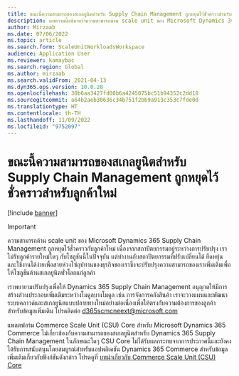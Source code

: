 ```yaml
---
title: ขณะนี้ความสามารถของสเกลยูนิตสำหรับ Supply Chain Management ถูกหยุดไว้ชั่วคราวสำหรับลูกค้าใหม่
description: บทความนี้อธิบายว่าความสามารถด้าน scale unit ของ Microsoft Dynamics 365 Supply Chain Management ถูกหยุดไว้ชั่วคราวกับลูกค้าใหม่ เนื่องจากสถาปัตยกรรมอยู่ระหว่างการปรับปรุง
author: Mirzaab
ms.date: 07/06/2022
ms.topic: article
ms.search.form: ScaleUnitWorkloadsWorkspace
audience: Application User
ms.reviewer: kamaybac
ms.search.region: Global
ms.author: mirzaab
ms.search.validFrom: 2021-04-13
ms.dyn365.ops.version: 10.0.28
ms.openlocfilehash: 30b6aa3427fd00b6a4245075bc51b94352c2dd18
ms.sourcegitcommit: a64b2aeb30636c34b751f2bb9a913c353c7fde0d
ms.translationtype: HT
ms.contentlocale: th-TH
ms.lasthandoff: 11/09/2022
ms.locfileid: "9752097"
---
```

# <a name="scale-unit-capability-for-supply-chain-management-is-currently-paused-for-new-customers"></a>ขณะนี้ความสามารถของสเกลยูนิตสำหรับ Supply Chain Management ถูกหยุดไว้ชั่วคราวสำหรับลูกค้าใหม่

[!include [banner](../includes/banner.md)]

> [!IMPORTANT]
> ความสามารถด้าน scale unit ของ Microsoft Dynamics 365 Supply Chain Management ถูกหยุดไว้ชั่วคราวกับลูกค้าใหม่ เนื่องจากสถาปัตยกรรมอยู่ระหว่างการปรับปรุง เราไม่รับลูกค้ารายใหม่ใดๆ กับโซลูชันนี้ในปัจจุบัน แต่ทำงานกับสถาปัตยกรรมที่ปรับเปลี่ยนได้ ยืดหยุ่น และใช้งานได้ง่ายเพื่อสายห่วงโซ่อุปทานของธุรกิจของเราซึ่งจะปรับปรุงความสามารถของเราเพิ่มเติมเพื่อให้โซลูชันด้านสเกลยูนิตทั่วโลกแก่ลูกค้า
>
> เราพยายามปรับปรุงเพื่อให้ Dynamics 365 Supply Chain Management อนุญาตให้มีการสร้างส่วนประกอบเพิ่มเติมระหว่างโมดูลบางโมดูล เช่น การจัดการคลังสินค้า เราจะวางแผนและพัฒนาระบบคลาวด์และสเกลยูนิตแบบปลายทางใหม่อย่างต่อเนื่องเพื่อให้ตรงกับความต้องการของลูกค้า สำหรับข้อมูลเพิ่มเติม โปรดติดต่อ [d365scmcneext@microsoft.com](mailto:d365scmcneext@microsoft.com)
>
> แพลตฟอร์ม Commerce Scale Unit (CSU) Core สำหรับ Microsoft Dynamics 365 Commerce ไม่เกี่ยวข้องกับความสามารถของสเกลยูนิตสำหรับ Dynamics 365 Supply Chain Management ในลักษณะใดๆ CSU Core ไม่ได้รับผลกระทบจากการประกาศนี้และยังคงได้รับการสนับสนุนโดยสมบูรณ์สำหรับแอปพลิเคชัน Dynamics 365 Commerce สำหรับข้อมูลเพิ่มเติมเกี่ยวกับฟังก์ชันดังกล่าว โปรดดูที่ [บทนำเกี่ยวกับ Commerce Scale Unit (CSU) Core](../../commerce/dev-itpro/CSU-core.md)
